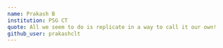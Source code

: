 ```yaml
---
name: Prakash B
institution: PSG CT
quote: All we seem to do is replicate in a way to call it our own!
github_user: prakashclt
---
```

